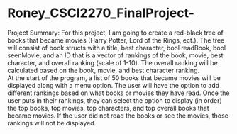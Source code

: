 # Roney_CSCI2270_FinalProject-
Project Summary:
For this project, I am going to create a red-black tree of books that became movies (Harry Potter, Lord of the Rings, ect.).  The tree will consist of book structs with a title, best character, bool readBook, bool seenMovie, and an ID that is a vector of rankings of the book, movie, best character, and overall ranking (scale of 1-10).  The overall ranking will be calculated based on the book, movie, and best character ranking.  
At the start of the program, a list of 50 books that became movies will be displayed along with a menu option.  The user will have the option to add different rankings based on what books or movies they have read.  Once the user puts in their rankings, they can select the option to display (in order) the top books, top movies, top characters, and top overall books that became movies.  If the user did not read the books or see the movies, those rankings will not be displayed. 
